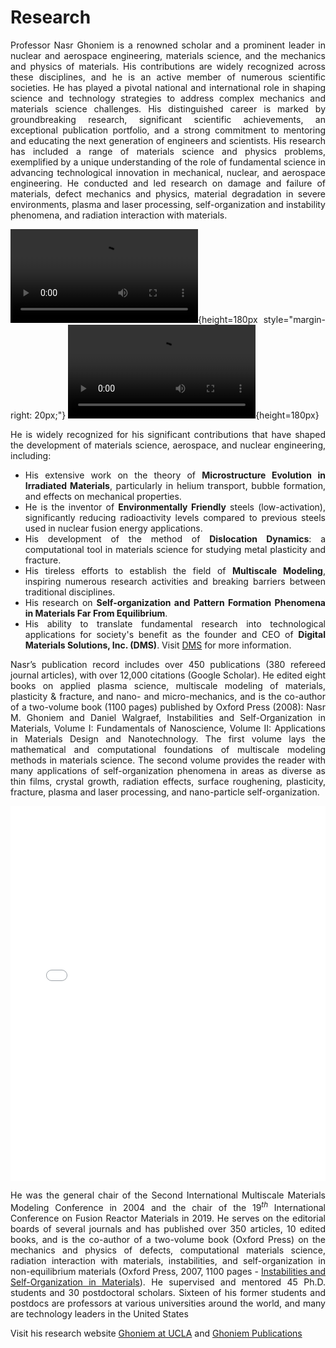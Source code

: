 # Research
<div style="text-align: justify;">
Professor Nasr Ghoniem is a renowned scholar and a prominent leader in nuclear and aerospace engineering, materials science, and the mechanics and physics of materials. His contributions are widely recognized across these disciplines, and he is an active member of numerous scientific societies. He has played a pivotal national and international role in shaping science and technology strategies to address complex mechanics and materials science challenges. His distinguished career is marked by groundbreaking research, significant scientific achievements, an exceptional publication portfolio, and a strong commitment to mentoring and educating the next generation of engineers and scientists. His research has included a range of materials science and physics problems, exemplified by a unique understanding of the role of fundamental science in advancing technological innovation in mechanical, nuclear, and aerospace engineering.  He conducted and led research on damage and failure of materials, defect mechanics and physics, material degradation in severe environments, plasma and laser processing, self-organization and instability phenomena, and radiation interaction with materials.  
    
![shock](images/shock-1.mp4){height=180px style="margin-right: 20px;"} 
![dislocations](images/network.mp4){height=180px}

He is widely recognized for his significant contributions that have shaped the development of materials science, aerospace, and nuclear engineering, including:

- His extensive work on the theory of **Microstructure Evolution in Irradiated Materials**, particularly in helium transport, bubble formation, and effects on mechanical properties.
- He is the inventor of **Environmentally Friendly** steels (low-activation), significantly reducing radioactivity levels compared to previous steels used in nuclear fusion energy applications.
- His development of the method of **Dislocation Dynamics**: a computational tool in materials science for studying metal plasticity and fracture.
- His tireless efforts to establish the field of **Multiscale Modeling**, inspiring numerous research activities and breaking barriers between traditional disciplines.
- His research on **Self-organization and Pattern Formation Phenomena in Materials Far From Equilibrium**.
- His ability to translate fundamental research into technological applications for society's benefit as the founder and CEO of **Digital Materials Solutions, Inc. (DMS)**. Visit [DMS](https://dmsmultiphysics.com/) for more information.

Nasr’s publication record includes over 450 publications (380 refereed journal articles), with over 12,000 citations (Google Scholar). He edited eight books on applied plasma science, multiscale modeling of materials, plasticity & fracture, and nano- and micro-mechanics, and is the co-author of a two-volume book (1100 pages) published by Oxford Press (2008): Nasr M. Ghoniem and Daniel Walgraef, Instabilities and Self-Organization in Materials, Volume I: Fundamentals of Nanoscience, Volume II: Applications in Materials Design and Nanotechnology. The first volume lays the mathematical and computational foundations of multiscale modeling methods in materials science. The second volume provides the reader with many applications of self-organization phenomena in areas as diverse as thin films, crystal growth, radiation effects, surface roughening, plasticity, fracture, plasma and laser processing, and nano-particle self-organization. 


<iframe src="images/micro.pdf" width="100%" height="600px" frameborder="0"></iframe>

He was the general chair of the Second International Multiscale Materials Modeling Conference in 2004 and the chair of the 19$^{th}$ International Conference on Fusion Reactor Materials in 2019. He serves on the editorial boards of several journals and has published over 350 articles, 10 edited books, and is the co-author of a two-volume book (Oxford Press) on the mechanics and physics of defects, computational materials science, radiation interaction with materials, instabilities,
and self-organization in non-equilibrium materials (Oxford Press, 2007, 1100 pages - [Instabilities and Self-Organization in Materials](https://www.amazon.com/Instabilities-Self-Organization-Materials-Monographs-Chemistry/dp/0199298688)). He supervised and mentored 45 Ph.D. students and 30 postdoctoral scholars. Sixteen of his former students and postdocs are professors at various universities around the world, and many are technology leaders in the United States

</div>

Visit his research website [Ghoniem at UCLA](https://samueli.ucla.edu/people/nasr-ghoniem/) and [Ghoniem Publications](https://scholar.google.com/citations?user=otTEfXUAAAAJ&hl=en)
